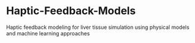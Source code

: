 # Haptic-Feedback-Models
Haptic feedback modeling for liver tissue simulation using physical models and machine learning approaches
